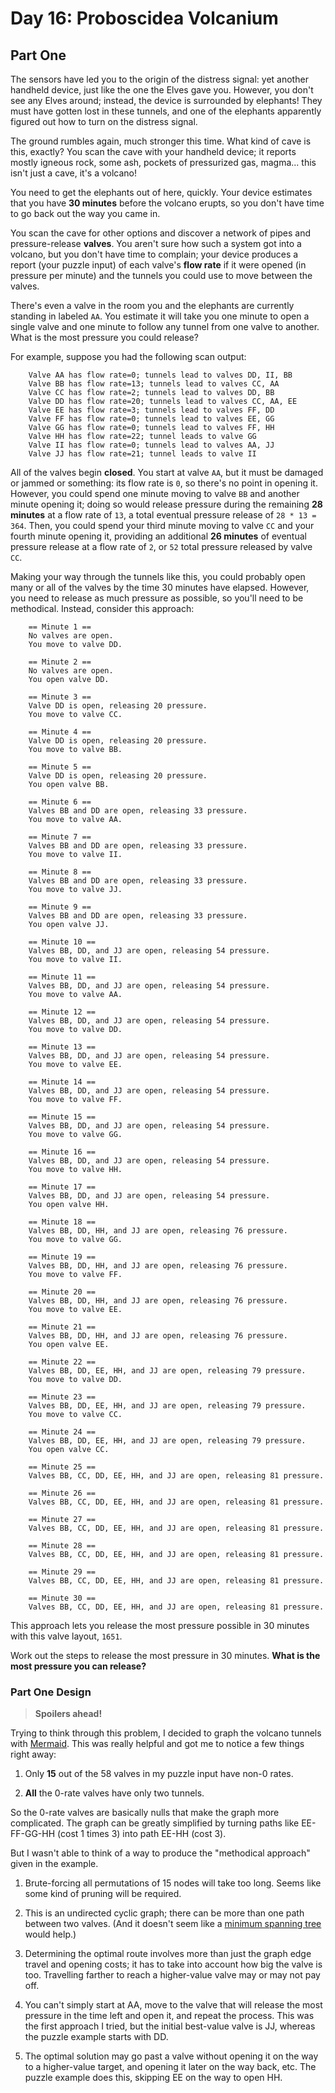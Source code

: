 # Day 16: Proboscidea Volcanium

## Part One

The sensors have led you to the origin of the distress signal: yet
another handheld device, just like the one the Elves gave you. However,
you don't see any Elves around; instead, the device is surrounded by
elephants! They must have gotten lost in these tunnels, and one of the
elephants apparently figured out how to turn on the distress signal.

The ground rumbles again, much stronger this time. What kind of cave is
this, exactly? You scan the cave with your handheld device; it reports
mostly igneous rock, some ash, pockets of pressurized gas, magma... this
isn't just a cave, it's a volcano!

You need to get the elephants out of here, quickly. Your device
estimates that you have **30 minutes** before the volcano erupts, so you
don't have time to go back out the way you came in.

You scan the cave for other options and discover a network of pipes and
pressure-release **valves**. You aren't sure how such a system got into a
volcano, but you don't have time to complain; your device produces a
report (your puzzle input) of each valve's **flow rate** if it were opened
(in pressure per minute) and the tunnels you could use to move between
the valves.

There's even a valve in the room you and the elephants are currently
standing in labeled `AA`. You estimate it will take you one minute to
open a single valve and one minute to follow any tunnel from one valve
to another. What is the most pressure you could release?

For example, suppose you had the following scan output:

```
    Valve AA has flow rate=0; tunnels lead to valves DD, II, BB
    Valve BB has flow rate=13; tunnels lead to valves CC, AA
    Valve CC has flow rate=2; tunnels lead to valves DD, BB
    Valve DD has flow rate=20; tunnels lead to valves CC, AA, EE
    Valve EE has flow rate=3; tunnels lead to valves FF, DD
    Valve FF has flow rate=0; tunnels lead to valves EE, GG
    Valve GG has flow rate=0; tunnels lead to valves FF, HH
    Valve HH has flow rate=22; tunnel leads to valve GG
    Valve II has flow rate=0; tunnels lead to valves AA, JJ
    Valve JJ has flow rate=21; tunnel leads to valve II
```

All of the valves begin **closed**. You start at valve `AA`, but it must
be damaged or jammed or something: its flow rate is `0`, so there's no
point in opening it. However, you could spend one minute moving to valve
`BB` and another minute opening it; doing so would release pressure
during the remaining **28 minutes** at a flow rate of `13`, a total
eventual pressure release of `28 * 13 = 364`. Then, you could spend your
third minute moving to valve `CC` and your fourth minute opening it,
providing an additional **26 minutes** of eventual pressure release at a
flow rate of `2`, or `52` total pressure released by valve `CC`.

Making your way through the tunnels like this, you could probably open
many or all of the valves by the time 30 minutes have elapsed. However,
you need to release as much pressure as possible, so you'll need to be
methodical. Instead, consider this approach:

```
    == Minute 1 ==
    No valves are open.
    You move to valve DD.

    == Minute 2 ==
    No valves are open.
    You open valve DD.

    == Minute 3 ==
    Valve DD is open, releasing 20 pressure.
    You move to valve CC.

    == Minute 4 ==
    Valve DD is open, releasing 20 pressure.
    You move to valve BB.

    == Minute 5 ==
    Valve DD is open, releasing 20 pressure.
    You open valve BB.

    == Minute 6 ==
    Valves BB and DD are open, releasing 33 pressure.
    You move to valve AA.

    == Minute 7 ==
    Valves BB and DD are open, releasing 33 pressure.
    You move to valve II.

    == Minute 8 ==
    Valves BB and DD are open, releasing 33 pressure.
    You move to valve JJ.

    == Minute 9 ==
    Valves BB and DD are open, releasing 33 pressure.
    You open valve JJ.

    == Minute 10 ==
    Valves BB, DD, and JJ are open, releasing 54 pressure.
    You move to valve II.

    == Minute 11 ==
    Valves BB, DD, and JJ are open, releasing 54 pressure.
    You move to valve AA.

    == Minute 12 ==
    Valves BB, DD, and JJ are open, releasing 54 pressure.
    You move to valve DD.

    == Minute 13 ==
    Valves BB, DD, and JJ are open, releasing 54 pressure.
    You move to valve EE.

    == Minute 14 ==
    Valves BB, DD, and JJ are open, releasing 54 pressure.
    You move to valve FF.

    == Minute 15 ==
    Valves BB, DD, and JJ are open, releasing 54 pressure.
    You move to valve GG.

    == Minute 16 ==
    Valves BB, DD, and JJ are open, releasing 54 pressure.
    You move to valve HH.

    == Minute 17 ==
    Valves BB, DD, and JJ are open, releasing 54 pressure.
    You open valve HH.

    == Minute 18 ==
    Valves BB, DD, HH, and JJ are open, releasing 76 pressure.
    You move to valve GG.

    == Minute 19 ==
    Valves BB, DD, HH, and JJ are open, releasing 76 pressure.
    You move to valve FF.

    == Minute 20 ==
    Valves BB, DD, HH, and JJ are open, releasing 76 pressure.
    You move to valve EE.

    == Minute 21 ==
    Valves BB, DD, HH, and JJ are open, releasing 76 pressure.
    You open valve EE.

    == Minute 22 ==
    Valves BB, DD, EE, HH, and JJ are open, releasing 79 pressure.
    You move to valve DD.

    == Minute 23 ==
    Valves BB, DD, EE, HH, and JJ are open, releasing 79 pressure.
    You move to valve CC.

    == Minute 24 ==
    Valves BB, DD, EE, HH, and JJ are open, releasing 79 pressure.
    You open valve CC.

    == Minute 25 ==
    Valves BB, CC, DD, EE, HH, and JJ are open, releasing 81 pressure.

    == Minute 26 ==
    Valves BB, CC, DD, EE, HH, and JJ are open, releasing 81 pressure.

    == Minute 27 ==
    Valves BB, CC, DD, EE, HH, and JJ are open, releasing 81 pressure.

    == Minute 28 ==
    Valves BB, CC, DD, EE, HH, and JJ are open, releasing 81 pressure.

    == Minute 29 ==
    Valves BB, CC, DD, EE, HH, and JJ are open, releasing 81 pressure.

    == Minute 30 ==
    Valves BB, CC, DD, EE, HH, and JJ are open, releasing 81 pressure.
```

This approach lets you release the most pressure possible in 30 minutes
with this valve layout, `1651`.

Work out the steps to release the most pressure in 30 minutes. **What is
the most pressure you can release?**

### Part One Design

> **Spoilers ahead!**

Trying to think through this problem, I decided to graph the volcano tunnels with [Mermaid](https://mermaid-js.github.io/). This was really helpful and got me to notice a few things right away:

1. Only **15** out of the 58 valves in my puzzle input have non-0 rates.

1. **All** the 0-rate valves have only two tunnels.

So the 0-rate valves are basically nulls that make the graph more complicated. The graph can be greatly simplified by turning paths like EE-FF-GG-HH (cost 1 times 3) into path EE-HH (cost 3).

But I wasn't able to think of a way to produce the "methodical approach" given in the example.

1. Brute-forcing all permutations of 15 nodes will take too long. Seems like some kind of pruning will be required.

1. This is an undirected cyclic graph; there can be more than one path between two valves. (And it doesn't seem like a [minimum spanning tree](https://en.wikipedia.org/wiki/Minimum_spanning_tree) would help.)

1. Determining the optimal route involves more than just the graph edge travel and opening costs; it has to take into account how big the valve is too. Travelling farther to reach a higher-value valve may or may not pay off.

1. You can't simply start at AA, move to the valve that will release the most pressure in the time left and open it, and repeat the process. This was the first approach I tried, but the initial best-value valve is JJ, whereas the puzzle example starts with DD.

1. The optimal solution may go past a valve without opening it on the way to a higher-value target, and opening it later on the way back, etc. The puzzle example does this, skipping EE on the way to open HH.
